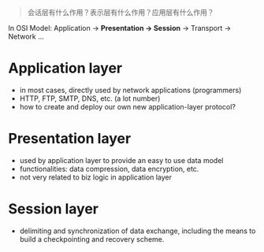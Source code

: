 > 会话层有什么作用？表示层有什么作用？应用层有什么作用？

In OSI Model: Application -> __Presentation -> Session__ -> Transport -> Network ...

# Application layer
- in most cases, directly used by network applications (programmers)
- HTTP, FTP, SMTP, DNS, etc. (a lot number)
- how to create and deploy our own new application-layer protocol?

# Presentation layer
- used by application layer to provide an easy to use data model
- functionalities: data compression, data encryption, etc.
- not very related to biz logic in application layer

# Session layer
- delimiting and synchronization of data exchange, including the means to build a checkpointing and recovery scheme.


